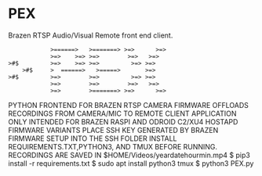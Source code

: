 # PEX
Brazen RTSP Audio/Visual Remote front end client.

                >======>   >=======> >=>      >=>
                >=>    >=> >=>        >=>   >=>
    >#$         >=>    >=> >=>         >=> >=>
        >#$     >  ======>   >=====>       >=>
    >#$         >=>        >=>         >=> >=>
                >=>        >=>        >=>   >=>
                >=>        >=======> >=>      >=>

 PYTHON FRONTEND FOR BRAZEN RTSP CAMERA FIRMWARE
 OFFLOADS RECORDINGS FROM CAMERA/MIC TO REMOTE CLIENT APPLICATION
 ONLY INTENDED FOR BRAZEN RASPI AND ODROID C2/XU4 HOSTAPD FIRMWARE VARIANTS
 PLACE SSH KEY GENERATED BY BRAZEN FIRMWARE SETUP INTO THE SSH FOLDER
 INSTALL REQUIREMENTS.TXT,PYTHON3, AND TMUX BEFORE RUNNING.
 RECORDINGS ARE SAVED IN $HOME/Videos/yeardatehourmin.mp4
$ pip3 install -r requirements.txt
$ sudo apt install python3 tmux
$ python3 PEX.py
 
          

